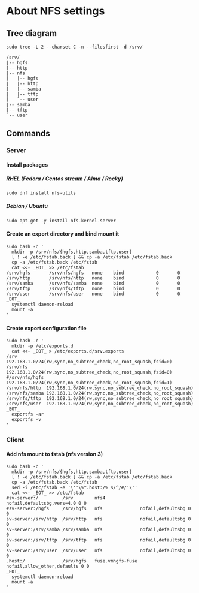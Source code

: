# **About NFS settings**

## **Tree diagram**

``` bash:
sudo tree -L 2 --charset C -n --filesfirst -d /srv/
```

``` bash:
/srv/
|-- hgfs
|-- http
|-- nfs
|   |-- hgfs
|   |-- http
|   |-- samba
|   |-- tftp
|   `-- user
|-- samba
|-- tftp
`-- user
```

## **Commands**

### **Server**

#### **Install packages**

##### **RHEL** (Fedora / Centos stream / Alma / Rocky)

``` bash:
sudo dnf install nfs-utils
```

##### **Debian / Ubuntu**

``` bash:
sudo apt-get -y install nfs-kernel-server
```

#### **Create an export directory and bind mount it**

``` bash:
sudo bash -c '
  mkdir -p /srv/nfs/{hgfs,http,samba,tftp,user}
  [ ! -e /etc/fstab.back ] && cp -a /etc/fstab /etc/fstab.back
  cp -a /etc/fstab.back /etc/fstab
  cat <<- _EOT_ >> /etc/fstab
/srv/hgfs       /srv/nfs/hgfs   none    bind            0       0
/srv/http       /srv/nfs/http   none    bind            0       0
/srv/samba      /srv/nfs/samba  none    bind            0       0
/srv/tftp       /srv/nfs/tftp   none    bind            0       0
/srv/user       /srv/nfs/user   none    bind            0       0
_EOT_
  systemctl daemon-reload
  mount -a
'
```

#### **Create export configuration file**

``` bash:
sudo bash -c '
  mkdir -p /etc/exports.d
  cat <<- _EOT_ > /etc/exports.d/srv.exports
/srv           192.168.1.0/24(rw,sync,no_subtree_check,no_root_squash,fsid=0)
/srv/nfs       192.168.1.0/24(rw,sync,no_subtree_check,no_root_squash,fsid=0)
#/srv/nfs/hgfs  192.168.1.0/24(rw,sync,no_subtree_check,no_root_squash,fsid=1)
/srv/nfs/http  192.168.1.0/24(rw,sync,no_subtree_check,no_root_squash)
/srv/nfs/samba 192.168.1.0/24(rw,sync,no_subtree_check,no_root_squash)
/srv/nfs/tftp  192.168.1.0/24(rw,sync,no_subtree_check,no_root_squash)
/srv/nfs/user  192.168.1.0/24(rw,sync,no_subtree_check,no_root_squash)
_EOT_
  exportfs -ar
  exportfs -v
'
```

### **Client**

#### **Add nfs mount to fstab** (nfs version 3)

``` bash:
sudo bash -c '
  mkdir -p /srv/nfs/{hgfs,http,samba,tftp,user}
  [ ! -e /etc/fstab.back ] && cp -a /etc/fstab /etc/fstab.back
  cp -a /etc/fstab.back /etc/fstab
  sed -i /etc/fstab -e '\''\%^.host:/% s/^/#/'\''
  cat <<- _EOT_ >> /etc/fstab
#sv-server:/         /srv        nfs4             nofail,defaultsbg,vers=4.0 0 0
#sv-server:/hgfs     /srv/hgfs   nfs              nofail,defaultsbg 0 0
sv-server:/srv/http  /srv/http   nfs              nofail,defaultsbg 0 0
sv-server:/srv/samba /srv/samba  nfs              nofail,defaultsbg 0 0
sv-server:/srv/tftp  /srv/tftp   nfs              nofail,defaultsbg 0 0
sv-server:/srv/user  /srv/user   nfs              nofail,defaultsbg 0 0
.host:/              /srv/hgfs   fuse.vmhgfs-fuse nofail,allow_other,defaults 0 0
_EOT_
  systemctl daemon-reload
  mount -a
'
```
